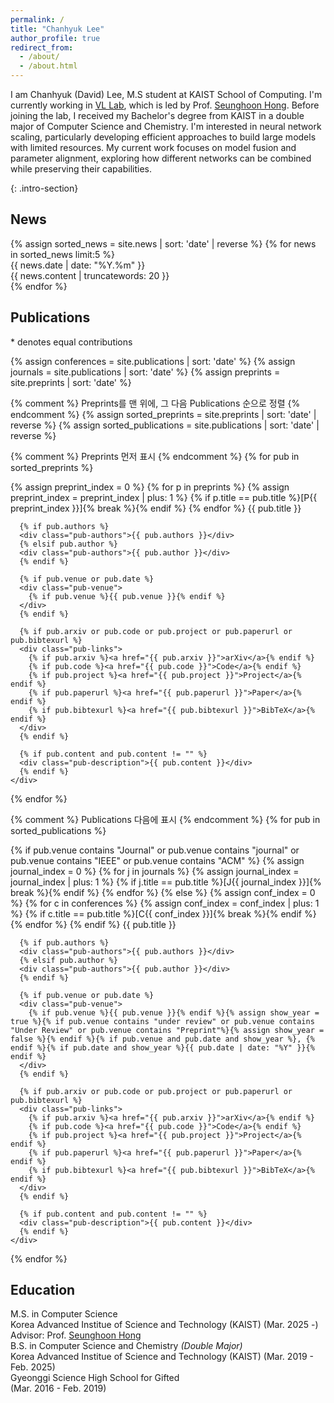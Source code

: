 ```yaml
---
permalink: /
title: "Chanhyuk Lee"
author_profile: true
redirect_from: 
  - /about/
  - /about.html
---
```


I am Chanhyuk (David) Lee, M.S student at KAIST School of Computing. I'm currently working in [VL Lab](http://vllab.kaist.ac.kr), which is led by Prof. [Seunghoon Hong](https://maga33.github.io/). Before joining the lab, I received my Bachelor's degree from KAIST in a double major of Computer Science and Chemistry. I'm interested in neural network scaling, particularly developing efficient approaches to build large models with limited resources. My current work focuses on model fusion and parameter alignment, exploring how different networks can be combined while preserving their capabilities.
<!-- For these practical approaches, I am deeply interested in theoretical developments such as infinite-size network frameworks like Neural Tangent Kernel and loss landscape theories like mode connectivity. -->
{: .intro-section}

## News

<div class="news-section">
  <div class="news-list">
    {% assign sorted_news = site.news | sort: 'date' | reverse %}
    {% for news in sorted_news limit:5 %}
    <div class="news-item">
      <div class="news-date">
        {{ news.date | date: "%Y.%m" }}
      </div>
      <div class="news-content">
        <div class="news-text">{{ news.content | truncatewords: 20 }}</div>
      </div>
    </div>
    {% endfor %}
  </div>
</div>





## Publications

<p class="equal-contribution-note">* denotes equal contributions</p>

<div class="publication-list">
  {% assign conferences = site.publications | sort: 'date' %}
  {% assign journals = site.publications | sort: 'date' %}
  {% assign preprints = site.preprints | sort: 'date' %}
  
  {% comment %} Preprints를 맨 위에, 그 다음 Publications 순으로 정렬 {% endcomment %}
  {% assign sorted_preprints = site.preprints | sort: 'date' | reverse %}
  {% assign sorted_publications = site.publications | sort: 'date' | reverse %}
  
  {% comment %} Preprints 먼저 표시 {% endcomment %}
  {% for pub in sorted_preprints %}
  <div class="publication-item">
    <div class="pub-content">
      <div class="pub-title">
        {% assign preprint_index = 0 %}
        {% for p in preprints %}
          {% assign preprint_index = preprint_index | plus: 1 %}
          {% if p.title == pub.title %}[P{{ preprint_index }}]{% break %}{% endif %}
        {% endfor %}
        {{ pub.title }}
      </div>
      
      {% if pub.authors %}
      <div class="pub-authors">{{ pub.authors }}</div>
      {% elsif pub.author %}
      <div class="pub-authors">{{ pub.author }}</div>
      {% endif %}
      
      {% if pub.venue or pub.date %}
      <div class="pub-venue">
        {% if pub.venue %}{{ pub.venue }}{% endif %}
      </div>
      {% endif %}
      
      {% if pub.arxiv or pub.code or pub.project or pub.paperurl or pub.bibtexurl %}
      <div class="pub-links">
        {% if pub.arxiv %}<a href="{{ pub.arxiv }}">arXiv</a>{% endif %}
        {% if pub.code %}<a href="{{ pub.code }}">Code</a>{% endif %}
        {% if pub.project %}<a href="{{ pub.project }}">Project</a>{% endif %}
        {% if pub.paperurl %}<a href="{{ pub.paperurl }}">Paper</a>{% endif %}
        {% if pub.bibtexurl %}<a href="{{ pub.bibtexurl }}">BibTeX</a>{% endif %}
      </div>
      {% endif %}
      
      {% if pub.content and pub.content != "" %}
      <div class="pub-description">{{ pub.content }}</div>
      {% endif %}
    </div>
  </div>
  {% endfor %}
  
  {% comment %} Publications 다음에 표시 {% endcomment %}
  {% for pub in sorted_publications %}
  <div class="publication-item">
    <div class="pub-content">
      <div class="pub-title">
        {% if pub.venue contains "Journal" or pub.venue contains "journal" or pub.venue contains "IEEE" or pub.venue contains "ACM" %}
          {% assign journal_index = 0 %}
          {% for j in journals %}
            {% assign journal_index = journal_index | plus: 1 %}
            {% if j.title == pub.title %}[J{{ journal_index }}]{% break %}{% endif %}
          {% endfor %}
        {% else %}
          {% assign conf_index = 0 %}
          {% for c in conferences %}
            {% assign conf_index = conf_index | plus: 1 %}
            {% if c.title == pub.title %}[C{{ conf_index }}]{% break %}{% endif %}
          {% endfor %}
        {% endif %}
        {{ pub.title }}
      </div>
      
      {% if pub.authors %}
      <div class="pub-authors">{{ pub.authors }}</div>
      {% elsif pub.author %}
      <div class="pub-authors">{{ pub.author }}</div>
      {% endif %}
      
      {% if pub.venue or pub.date %}
      <div class="pub-venue">
        {% if pub.venue %}{{ pub.venue }}{% endif %}{% assign show_year = true %}{% if pub.venue contains "under review" or pub.venue contains "Under Review" or pub.venue contains "Preprint"%}{% assign show_year = false %}{% endif %}{% if pub.venue and pub.date and show_year %}, {% endif %}{% if pub.date and show_year %}{{ pub.date | date: "%Y" }}{% endif %}
      </div>
      {% endif %}
      
      {% if pub.arxiv or pub.code or pub.project or pub.paperurl or pub.bibtexurl %}
      <div class="pub-links">
        {% if pub.arxiv %}<a href="{{ pub.arxiv }}">arXiv</a>{% endif %}
        {% if pub.code %}<a href="{{ pub.code }}">Code</a>{% endif %}
        {% if pub.project %}<a href="{{ pub.project }}">Project</a>{% endif %}
        {% if pub.paperurl %}<a href="{{ pub.paperurl }}">Paper</a>{% endif %}
        {% if pub.bibtexurl %}<a href="{{ pub.bibtexurl }}">BibTeX</a>{% endif %}
      </div>
      {% endif %}
      
      {% if pub.content and pub.content != "" %}
      <div class="pub-description">{{ pub.content }}</div>
      {% endif %}
    </div>
  </div>
  {% endfor %}
</div>

<script>
document.addEventListener('DOMContentLoaded', function() {
  // 이미지 높이 조정
  const items = document.querySelectorAll('.publication-item');
  
  items.forEach(function(item) {
    const content = item.querySelector('.pub-content');
    const thumbnail = item.querySelector('.pub-thumbnail img');
    
    if (content && thumbnail) {
      const contentHeight = content.offsetHeight;
      thumbnail.style.height = contentHeight + 'px';
    }
  });
  
  // 저자 이름과 홈페이지 링크 매칭 데이터베이스
  const authorLinks = {
    'Seunghoon Hong': 'https://maga33.github.io/',
    'Jinwoo Shin': 'https://alinlab.kaist.ac.kr/shin.html',
    'Sungroh Yoon': 'https://datalab.snu.ac.kr/~srh/',
    'Jaesik Park': 'https://jaesik.info/',
    'Bohyung Han': 'https://cv.snu.ac.kr/index.php/~bhhan/',
    'Joonseok Lee': 'https://www.joonseok.net/',
    'Gunhee Kim': 'https://vision.snu.ac.kr/gunhee/',
    'Kyomin Jung': 'http://milab.snu.ac.kr/kjung/',
    'Hyunwoo J. Kim': 'https://hyunwoojkim.github.io/',
    'Taesup Moon': 'https://mindlab-skku.github.io/',
    'Sanghyuk Chun': 'https://sanghyukchun.github.io/home/',
    'Dongyoon Han': 'https://sites.google.com/site/dyhan0920/',
    'Sangdoo Yun': 'https://sangdooyun.github.io/',
    'Junsuk Choe': 'https://sites.google.com/view/junsukchoe',
    'Hunjae Lee': 'https://scholar.google.com/citations?user=example',
    'Donggyun Kim': 'https://sites.google.com/view/donggyun-kim/home',
    'Donghoon Lee': 'https://movinghoon.github.io/',
    'Kiet T. Nguyen': 'https://sites.google.com/view/kietngt/home',
    'Jiho Choi': 'https://www.linkedin.com/in/jiho-choi-883197234',
    'Chanryeol Lee': 'https://github.com/cusasak'
    // 필요에 따라 더 많은 저자들을 추가할 수 있습니다
  };
  
  // 내 이름 하이라이트용
  const myNames = [
    'Chanhyuk Lee',
    'Chanhyuk David Lee', 
    'David Lee',
    'C. Lee',
    'C.H. Lee'
  ];
  
  const authorElements = document.querySelectorAll('.pub-authors');
  
  authorElements.forEach(function(authorElement) {
    let authorHtml = authorElement.innerHTML;
    
    // 먼저 저자 링크들을 적용
    Object.keys(authorLinks).forEach(function(authorName) {
      const authorUrl = authorLinks[authorName];
      const regex = new RegExp(`\\b${authorName.replace(/[.*+?^${}()|[\]\\]/g, '\\$&')}\\b`, 'gi');
      
      // 이미 링크가 걸려있지 않은 경우만 링크 추가
      if (!authorHtml.includes(`href="${authorUrl}"`)) {
        authorHtml = authorHtml.replace(regex, `<a href="${authorUrl}" target="_blank" class="author-link">${authorName}</a>`);
      }
    });
    
    // 그 다음 내 이름 하이라이트 적용
    myNames.forEach(function(name) {
      // 이미 <strong> 태그가 있는 경우 제거하고 새로운 스타일 적용
      const strongRegex = new RegExp(`<strong>${name}</strong>`, 'gi');
      const plainRegex = new RegExp(`\\b${name.replace(/[.*+?^${}()|[\]\\]/g, '\\$&')}\\b`, 'gi');
      
      // 기존 strong 태그 제거
      authorHtml = authorHtml.replace(strongRegex, name);
      
      // 새로운 하이라이트 클래스 적용 (해당 이름이 링크로 감싸져 있지 않은 경우만)
      if (!authorHtml.includes(`<a href=`) || !authorHtml.match(new RegExp(`<a[^>]*>${name.replace(/[.*+?^${}()|[\]\\]/g, '\\$&')}</a>`, 'i'))) {
        authorHtml = authorHtml.replace(plainRegex, `<span class="author-highlight">${name}</span>`);
      }
    });
    
    authorElement.innerHTML = authorHtml;
  });
});
</script>

## Education


<div class="education-section">
  <div class="education-item">
    <div class="education-institution">M.S. in Computer Science </div>
    <div class="education-degree">
      Korea Advanced Institue of Science and Technology (KAIST)
      <span class="education-period">(Mar. 2025 -)</span>
    </div>
    <div class="education-advisor">Advisor: Prof. <a href="https://maga33.github.io/">Seunghoon Hong</a></div>
  </div>
  
  <div class="education-item">
    <div class="education-institution">B.S. in Computer Science and Chemistry <em>(Double Major)</em></div>
    <div class="education-degree">
      Korea Advanced Institue of Science and Technology (KAIST)
      <span class="education-period">(Mar. 2019 - Feb. 2025)</span>
    </div>
  </div>

  <div class="education-item">
    <div class="education-institution">Gyeonggi Science High School for Gifted</div>
    <div class="education-degree">
      <span class="education-period">(Mar. 2016 - Feb. 2019)</span>
    </div>
  </div>
</div>